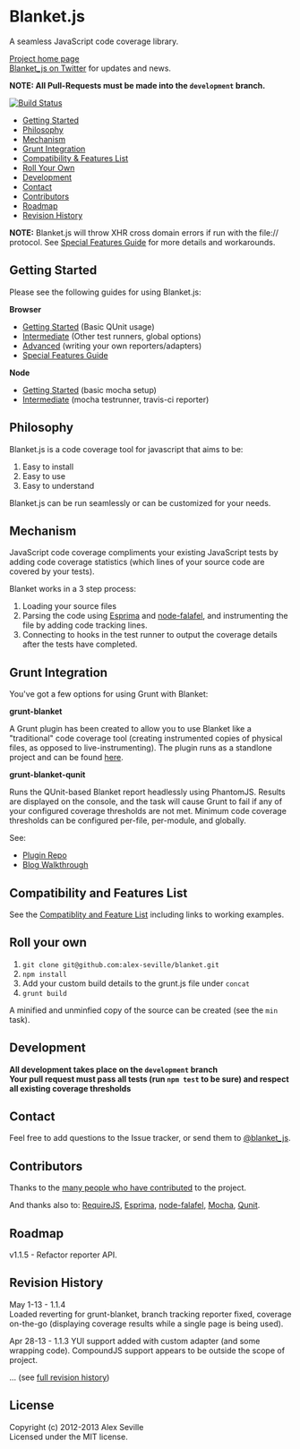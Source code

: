 # Blanket.js

A seamless JavaScript code coverage library.

[Project home page](http://blanketjs.org/)  
[Blanket_js on Twitter](http://www.twitter.com/blanket_js) for updates and news.

**NOTE: All Pull-Requests must be made into the `development` branch.**


[![Build Status](https://travis-ci.org/alex-seville/blanket.svg)](https://travis-ci.org/alex-seville/blanket)

* [Getting Started](#getting-started)
* [Philosophy](#philosophy)
* [Mechanism](#mechanism)
* [Grunt Integration](#grunt-integration)
* [Compatibility & Features List](#compatibility-and-features-list)
* [Roll Your Own](#roll-your-own)
* [Development](#development)
* [Contact](#contact)
* [Contributors](#contributors)  
* [Roadmap](#roadmap)
* [Revision History](#revision-history)

**NOTE:** Blanket.js will throw XHR cross domain errors if run with the file:// protocol.  See [Special Features Guide](https://github.com/alex-seville/blanket/blob/master/docs/special_features.md) for more details and workarounds.


## Getting Started

Please see the following guides for using Blanket.js:

**Browser**
* [Getting Started](https://github.com/alex-seville/blanket/blob/master/docs/getting_started_browser.md) (Basic QUnit usage)
* [Intermediate](https://github.com/alex-seville/blanket/blob/master/docs/intermediate_browser.md) (Other test runners, global options)
* [Advanced](https://github.com/alex-seville/blanket/blob/master/docs/advanced_browser.md) (writing your own reporters/adapters)
* [Special Features Guide](https://github.com/alex-seville/blanket/blob/master/docs/special_features.md)

**Node**
* [Getting Started](https://github.com/alex-seville/blanket/blob/master/docs/getting_started_node.md) (basic mocha setup)
* [Intermediate](https://github.com/alex-seville/blanket/blob/master/docs/intermediate_node.md) (mocha testrunner, travis-ci reporter)


## Philosophy

Blanket.js is a code coverage tool for javascript that aims to be:

1. Easy to install
2. Easy to use
3. Easy to understand

Blanket.js can be run seamlessly or can be customized for your needs.


## Mechanism

JavaScript code coverage compliments your existing JavaScript tests by adding code coverage statistics (which lines of your source code are covered by your tests).

Blanket works in a 3 step process:

1. Loading your source files
2. Parsing the code using [Esprima](http://esprima.org) and [node-falafel](https://github.com/substack/node-falafel), and instrumenting the file by adding code tracking lines.
3. Connecting to hooks in the test runner to output the coverage details after the tests have completed.

## Grunt Integration

You've got a few options for using Grunt with Blanket:

**grunt-blanket**

A Grunt plugin has been created to allow you to use Blanket like a "traditional" code coverage tool (creating instrumented copies of physical files, as opposed to live-instrumenting).
The plugin runs as a standlone project and can be found [here](https://github.com/alex-seville/grunt-blanket).

**grunt-blanket-qunit**

Runs the QUnit-based Blanket report headlessly using PhantomJS.  Results are displayed on the console, and the task will cause Grunt to fail if any of your configured coverage thresholds are not met. Minimum code coverage thresholds can be configured per-file, per-module, and globally.

See:

* [Plugin Repo](https://github.com/ModelN/grunt-blanket-qunit)
* [Blog Walkthrough](http://www.geekdave.com/2013/07/20/code-coverage-enforcement-for-qunit-using-grunt-and-blanket/)

## Compatibility and Features List

See the [Compatiblity and Feature List](https://github.com/alex-seville/blanket/blob/master/docs/compatibility_and_features.md) including links to working examples.


## Roll your own

1. `git clone git@github.com:alex-seville/blanket.git`  
2. `npm install`  
3. Add your custom build details to the grunt.js file under `concat`
3. `grunt build` 

A minified and unminfied copy of the source can be created (see the `min` task).  


## Development

**All development takes place on the `development` branch**  
**Your pull request must pass all tests (run `npm test` to be sure) and respect all existing coverage thresholds**


## Contact

Feel free to add questions to the Issue tracker, or send them to [@blanket_js](http://www.twitter.com/blanket_js).


## Contributors

Thanks to the [many people who have contributed](https://github.com/alex-seville/blanket/network/members) to the project.

And thanks also to: [RequireJS](http://requirejs.org/), [Esprima](http://esprima.org/), [node-falafel](https://github.com/substack/node-falafel), [Mocha](http://visionmedia.github.com/mocha/), [Qunit](http://qunitjs.com/).

## Roadmap

v1.1.5 - Refactor reporter API. 


## Revision History

May 1-13 - 1.1.4  
Loaded reverting for grunt-blanket, branch tracking reporter fixed, coverage on-the-go (displaying coverage results while a single page is being used).  
  
Apr 28-13 - 1.1.3
YUI support added with custom adapter (and some wrapping code).  CompoundJS support appears to be outside the scope of project.

... (see [full revision history](HISTORY.md))

## License
Copyright (c) 2012-2013 Alex Seville  
Licensed under the MIT license.
